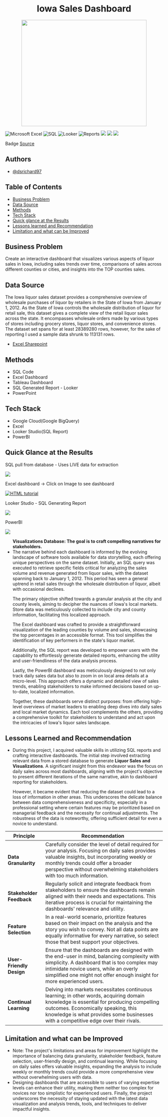 <h1 align="center">Iowa Sales Dashboard</h1>
<p align="center">
  <img src="dwn1.png" width="400" height="340" allow="autoplay">
</p>

<p>
  <img src="https://img.shields.io/badge/Mircosoft Excel%2B-blue" title="Microsoft Excel">
  <img src="https://img.shields.io/badge/SQL%2B-green" title="SQL">
  <img src="https://img.shields.io/badge/Looker%2B-orange" title="Looker">
  <img src="https://img.shields.io/badge/Reports%2B-red" title="Reports">
  <img src="https://img.shields.io/github/last-commit/dsrichard97/IowaSales">
  <img src="https://img.shields.io/github/repo-size/dsrichard97/IowaSales">
  <a href="https://csulb-my.sharepoint.com/:x:/g/personal/richard_diazdeleon01_student_csulb_edu/EYtynGus5R5DgXCk1WKdp-0BgBeH8GJF2gsOJ7Mf8YYZ6g?e=mtq3Bs"><img 
  src="https://img.shields.io/badge/Excel-Dashboard-darkblue"></a>

  <p>
    Badge <a href="https://shields.io/">Source</a>
  </p>
</p>

<p>
  <h2>Authors</h2>
  <ul>
    <li><a href="https://github.com/dsrichard97">@dsrichard97</a></li>
  </ul>
</p>

<p>
  <h2>Table of Contents</h2>
  <ul>
    <li><a href="#business-problem" target="_parent">Business Problem</a></li>
    <li><a href="#data-source">Data Source</a></li>
    <li><a href="#methods">Methods</a></li>
    <li><a href="#tech-stack">Tech Stack</a></li>
    <li><a href="#quick-glance">Quick glance at the Results</a></li>
    <li><a href="#lesson-learned">Lessons learned and Recommendation</a></li>
    <li><a href="#limitation">Limitation and what can be Improved</a></li>
  </ul>
</p>


<P>
  <section id="business-problem">
    <h2>Business Problem</h2>
    <p>
      Create an interactive dashboard that visualizes various aspects of liquor sales in Iowa, including sales trends over time, comparisons of sales across different counties or cities, and insights into the TOP counties sales.
    </p>
  </section>
</P>

<p>
  <section id="data-source">
    <h2>Data Source</h2>
    <p>
      The Iowa liquor sales dataset provides a comprehensive overview of wholesale purchases of liquor by retailers in the State of Iowa from January 1, 2012. As the State of Iowa controls the wholesale distribution of liquor for retail sale, this dataset gives a complete view of the retail liquor sales across the state. It encompasses wholesale orders made by various types of stores including grocery stores, liquor stores, and convenience stores. The dataset set spans for at least 28389280 rows, however, for the sake of reporting I used a sample data shrunk to 113131 rows.
    </p>
    <ul>
      <li><a href="https://csulb-my.sharepoint.com/:x:/g/personal/richard_diazdeleon01_student_csulb_edu/EYtynGus5R5DgXCk1WKdp-0BgBeH8GJF2gsOJ7Mf8YYZ6g?e=mtq3Bs">Excel Sharepoint</a></li>
    </ul>
  </section>
</p>


<p>
  <section id="methods">
    <h2>Methods</h2>
    <ul>
      <li>SQL Code</li>
      <li>Excel Dashboard</li>
      <li>Tableau Dashboard</li>
      <li>SQL Generated Report - Looker </li>
      <li>PowerPoint</li>
    </ul>
  </section>
</p>

<p>
  <section id="tech-stack">
    <h2>Tech Stack</h2>
    <ul>
      <li>Google Cloud(Google BigQuery)</li>
      <li>Excel </li>
      <li>Looker Studio(SQL Report)</li>
      <li>PowerBI</li>
    </ul>
  </section>
</p>

<p>
  <section id="quick-glance">
    <h2>Quick Glance at the Results</h2>
      <p>
      SQL pull from database - Uses LIVE data for extraction
      <p>
        <img src="iowasale.gif">
      </p>
    <p>
      Excel dashboard -> Click on Image to see dashboard
      <p>
        <a href="https://csulb-my.sharepoint.com/:x:/g/personal/richard_diazdeleon01_student_csulb_edu/EYtynGus5R5DgXCk1WKdp-0BgBeH8GJF2gsOJ7Mf8YYZ6g?e=mtq3Bs"><img src= "excel_db.png" alt="HTML tutorial"> </a>
      </p>
     <p>
      Looker Studio - SQL Generating Report
      <p>
        <img src="looker1.png">
      </p>
    </p>
    <p>
      PowerBI
      <p>
        <img src="power1.png">
      </p>
    </p>
      <ul>
          <b>Visualizations Database: The goal is to craft compelling narratives for stakeholders. </b>
          <li>The narrative behind each dashboard is informed by the evolving landscape of software tools available for data storytelling, each offering unique perspectives on the same dataset. Initially, an SQL query was executed to retrieve specific fields critical for analyzing the sales volume and revenue generated from liquor sales, with the dataset spanning back to January 1, 2012. This period has seen a general uptrend in retail sales through the wholesale distribution of liquor, albeit with occasional declines.

The primary objective shifted towards a granular analysis at the city and county levels, aiming to decipher the nuances of Iowa's local markets. Store data was meticulously collected to include city and county information, facilitating this localized approach.

The Excel dashboard was crafted to provide a straightforward visualization of the leading counties by volume and sales, showcasing the top percentages in an accessible format. This tool simplifies the identification of key performers in the state's liquor market.

Additionally, the SQL report was developed to empower users with the capability to effortlessly generate detailed reports, enhancing the utility and user-friendliness of the data analysis process.

Lastly, the PowerBI dashboard was meticulously designed to not only track daily sales data but also to zoom in on local area details at a micro-level. This approach offers a dynamic and detailed view of sales trends, enabling stakeholders to make informed decisions based on up-to-date, localized information.

Together, these dashboards serve distinct purposes: from offering high-level overviews of market leaders to enabling deep dives into daily sales and local market dynamics. Each tool complements the others, providing a comprehensive toolkit for stakeholders to understand and act upon the intricacies of Iowa's liquor sales landscape. </li>
        </ul>
  </section>
<p>
  <section id="lesson-learned">
  <h2>Lessons Learned and Recommendation</h2>
  <p>
    <ul>
      <li>During this project, I acquired valuable skills in utilizing SQL reports and crafting interactive dashboards. The initial step involved extracting relevant data from a stored database to generate <b>Liquor Sales and Visualizations</b>. A significant insight from this endeavor was the focus on daily sales across most dashboards, aligning with the project's objective to present different iterations of the same narrative, akin to dashboard reporting for stakeholders.

However, it became evident that reducing the dataset could lead to a loss of information in other areas. This underscores the delicate balance between data comprehensiveness and specificity, especially in a professional setting where certain features may be prioritized based on managerial feedback and the necessity for continual adjustments. The robustness of the data is noteworthy, offering sufficient detail for even a novice to understand. </li> 
    </ul>
  </p>
  <table>
  <thead>
    <tr>
      <th>Principle</th>
      <th>Recommendation</th>
    </tr>
  </thead>
  <tbody>
    <tr>
      <td><strong>Data Granularity</strong></td>
      <td>Carefully consider the level of detail required for your analysis. Focusing on daily sales provides valuable insights, but incorporating weekly or monthly trends could offer a broader perspective without overwhelming stakeholders with too much information.</td>
    </tr>
    <tr>
      <td><strong>Stakeholder Feedback</strong></td>
      <td>Regularly solicit and integrate feedback from stakeholders to ensure the dashboards remain aligned with their needs and expectations. This iterative process is crucial for maintaining the dashboards' relevance and utility.</td>
    </tr>
    <tr>
      <td><strong>Feature Selection</strong></td>
      <td>In a real-world scenario, prioritize features based on their impact on the analysis and the story you wish to convey. Not all data points are equally informative for every narrative, so select those that best support your objectives.</td>
    </tr>
    <tr>
      <td><strong>User-Friendly Design</strong></td>
      <td>Ensure that the dashboards are designed with the end-user in mind, balancing complexity with simplicity. A dashboard that is too complex may intimidate novice users, while an overly simplified one might not offer enough insight for more experienced users.</td>
    </tr>
    <tr>
      <td><strong>Continual Learning</strong></td>
      <td> Delving into markets necessitates continuous learning; in other words, acquiring domain knowledge is essential for producing compelling outcomes. Economically speaking, this knowledge is what provides some businesses with a competitive edge over their rivals.</td>
    </tr>
  </tbody>
</table>
</p>

<P>
  <section id="limitation">
    <h2>Limitation and what can be Improved</h2>
    <p>
      <ul>
        <li>Note: The project's limitations and areas for improvement highlight the importance of balancing data granularity, stakeholder feedback, feature selection, user-friendly design, and continual learning. While focusing on daily sales offers valuable insights, expanding the analysis to include weekly or monthly trends could provide a more comprehensive view without overwhelming users with data. </li>
        <li>Designing dashboards that are accessible to users of varying expertise levels can enhance their utility, making them neither too complex for novices nor too simplistic for experienced users. Finally, the project underscores the necessity of staying updated with the latest data visualization and analysis trends, tools, and techniques to deliver impactful insights.</li>
    </p>
  </section>
</p>









